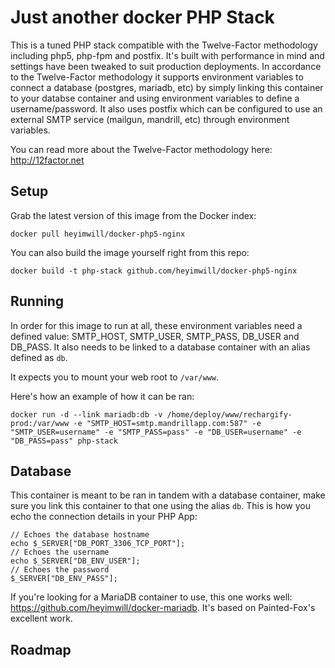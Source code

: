 Just another docker PHP Stack
=================

This is a tuned PHP stack compatible with the Twelve-Factor methodology including php5, php-fpm and postfix. It's built with performance in mind and settings have been tweaked to suit production deployments. In accordance to the Twelve-Factor methodology it supports environment variables to connect a database (postgres, mariadb, etc) by simply linking this container to your databse container and using environment variables to define a username/password. It also uses postfix which can be configured to use an external SMTP service (mailgun, mandrill, etc) through environment variables.

You can read more about the Twelve-Factor methodology here: http://12factor.net

## Setup
Grab the latest version of this image from the Docker index:
```
docker pull heyimwill/docker-php5-nginx
```
You can also build the image yourself right from this repo:
```
docker build -t php-stack github.com/heyimwill/docker-php5-nginx
```

## Running
In order for this image to run at all, these environment variables need a defined value: SMTP_HOST, SMTP_USER, SMTP_PASS, DB_USER and DB_PASS. It also needs to be linked to a database container with an alias defined as ```db```.

It expects you to mount your web root to ```/var/www```.

Here's how an example of how it can be ran:
```
docker run -d --link mariadb:db -v /home/deploy/www/rechargify-prod:/var/www -e "SMTP_HOST=smtp.mandrillapp.com:587" -e "SMTP_USER=username" -e "SMTP_PASS=pass" -e "DB_USER=username" -e "DB_PASS=pass" php-stack
```

## Database
This container is meant to be ran in tandem with a database container, make sure you link this container to that one using the alias ```db```. This is how you echo the connection details in your PHP App:
```
// Echoes the database hostname
echo $_SERVER["DB_PORT_3306_TCP_PORT"];
// Echoes the username
echo $_SERVER["DB_ENV_USER"];
// Echoes the password
$_SERVER["DB_ENV_PASS"];
```
If you're looking for a MariaDB container to use, this one works well: https://github.com/heyimwill/docker-mariadb. It's based on Painted-Fox's excellent work.


## Roadmap

